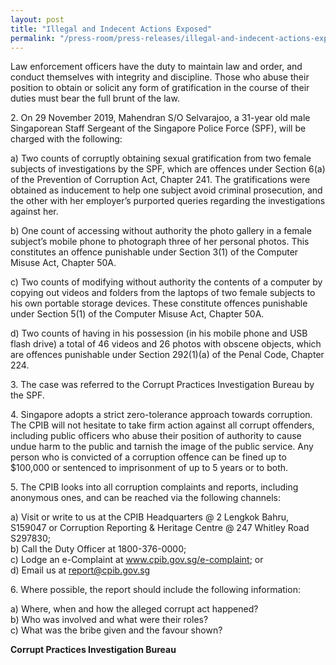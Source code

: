 ```yaml
---
layout: post
title: "Illegal and Indecent Actions Exposed"
permalink: "/press-room/press-releases/illegal-and-indecent-actions-exposed"
---
```

Law enforcement officers have the duty to maintain law and order, and conduct themselves with integrity and discipline. Those who abuse their position to obtain or solicit any form of gratification in the course of their duties must bear the full brunt of the law. 

2\.         On 29 November 2019, Mahendran S/O Selvarajoo, a 31-year old male Singaporean Staff Sergeant of the Singapore Police Force (SPF), will be charged with the following: 

a)    Two counts of corruptly obtaining sexual gratification from two female subjects of investigations by the SPF, which are offences under Section 6(a) of the Prevention of Corruption Act, Chapter 241. The gratifications were obtained as inducement to help one subject avoid criminal prosecution, and the other with her employer’s purported queries regarding the investigations against her.

b)    One count of accessing without authority the photo gallery in a female subject’s mobile phone to photograph three of her personal photos. This constitutes an offence punishable under Section 3(1) of the Computer Misuse Act, Chapter 50A. 

c)    Two counts of modifying without authority the contents of a computer by copying out videos and folders from the laptops of two female subjects to his own portable storage devices. These constitute offences punishable under Section 5(1) of the Computer Misuse Act, Chapter 50A.

d)    Two counts of having in his possession (in his mobile phone and USB flash drive) a total of 46 videos and 26 photos with obscene objects, which are offences punishable under Section 292(1)(a) of the Penal Code, Chapter 224.

3\.          The case was referred to the Corrupt Practices Investigation Bureau by the SPF. 

4\.         Singapore adopts a strict zero-tolerance approach towards corruption. The CPIB will not hesitate to take firm action against all corrupt offenders, including public officers who abuse their position of authority to cause undue harm to the public and tarnish the image of the public service. Any person who is convicted of a corruption offence can be fined up to $100,000 or sentenced to imprisonment of up to 5 years or to both.

5\.         The CPIB looks into all corruption complaints and reports, including anonymous ones, and can be reached via the following channels:

a) Visit or write to us at the CPIB Headquarters @ 2 Lengkok Bahru, S159047 or Corruption Reporting & Heritage Centre @ 247 Whitley Road S297830;<br />
b) Call the Duty Officer at 1800-376-0000;<br />
c) Lodge an e-Complaint at <a href="https://www.cpib.gov.sg/e-complaint"><span style="color: #0066cc;">www.cpib.gov.sg/e-complaint</span></a>; or<br />
d) Email us at <a class="spamspan" href="mailto:report@cpib.gov.sg">report@cpib.gov.sg</a>

6\.          Where possible, the report should include the following information:

a) Where, when and how the alleged corrupt act happened?<br />
b) Who was involved and what were their roles?<br />
c) What was the bribe given and the favour shown?

**Corrupt Practices Investigation Bureau**
